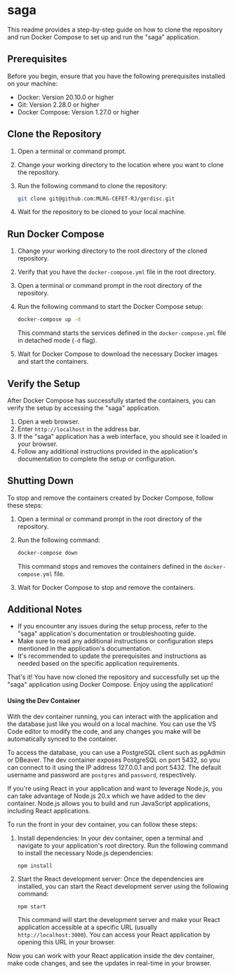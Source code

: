 # saga

This readme provides a step-by-step guide on how to clone the repository and run Docker Compose to set up and run the "saga" application.

## Prerequisites

Before you begin, ensure that you have the following prerequisites installed on your machine:

- Docker: Version 20.10.0 or higher
- Git: Version 2.28.0 or higher
- Docker Compose: Version 1.27.0 or higher

## Clone the Repository

1. Open a terminal or command prompt.
2. Change your working directory to the location where you want to clone the repository.
3. Run the following command to clone the repository:

   ```bash
   git clone git@github.com:MLRG-CEFET-RJ/gerdisc.git
   ```

4. Wait for the repository to be cloned to your local machine.

## Run Docker Compose

1. Change your working directory to the root directory of the cloned repository.
2. Verify that you have the `docker-compose.yml` file in the root directory.
3. Open a terminal or command prompt in the root directory of the repository.
4. Run the following command to start the Docker Compose setup:

   ```bash
   docker-compose up -d
   ```

   This command starts the services defined in the `docker-compose.yml` file in detached mode (`-d` flag).

5. Wait for Docker Compose to download the necessary Docker images and start the containers.

## Verify the Setup

After Docker Compose has successfully started the containers, you can verify the setup by accessing the "saga" application.

1. Open a web browser.
2. Enter `http://localhost` in the address bar.
3. If the "saga" application has a web interface, you should see it loaded in your browser.
4. Follow any additional instructions provided in the application's documentation to complete the setup or configuration.

## Shutting Down

To stop and remove the containers created by Docker Compose, follow these steps:

1. Open a terminal or command prompt in the root directory of the repository.
2. Run the following command:

   ```bash
   docker-compose down
   ```

   This command stops and removes the containers defined in the `docker-compose.yml` file.

3. Wait for Docker Compose to stop and remove the containers.

## Additional Notes

- If you encounter any issues during the setup process, refer to the "saga" application's documentation or troubleshooting guide.
- Make sure to read any additional instructions or configuration steps mentioned in the application's documentation.
- It's recommended to update the prerequisites and instructions as needed based on the specific application requirements.

That's it! You have now cloned the repository and successfully set up the "saga" application using Docker Compose. Enjoy using the application!

#### Using the Dev Container

With the dev container running, you can interact with the application and the database just like you would on a local machine. You can use the VS Code editor to modify the code, and any changes you make will be automatically synced to the container.

To access the database, you can use a PostgreSQL client such as pgAdmin or DBeaver. The dev container exposes PostgreSQL on port 5432, so you can connect to it using the IP address 127.0.0.1 and port 5432. The default username and password are `postgres` and `password`, respectively.

If you're using React in your application and want to leverage Node.js, you can take advantage of Node.js 20.x which we have added to the dev container. Node.js allows you to build and run JavaScript applications, including React applications.

To run the front in your dev container, you can follow these steps:

1. Install dependencies: In your dev container, open a terminal and navigate to your application's root directory. Run the following command to install the necessary Node.js dependencies:
   ```
   npm install
   ```

2. Start the React development server: Once the dependencies are installed, you can start the React development server using the following command:
   ```
   npm start
   ```
   This command will start the development server and make your React application accessible at a specific URL (usually `http://localhost:3000`). You can access your React application by opening this URL in your browser.

Now you can work with your React application inside the dev container, make code changes, and see the updates in real-time in your browser.